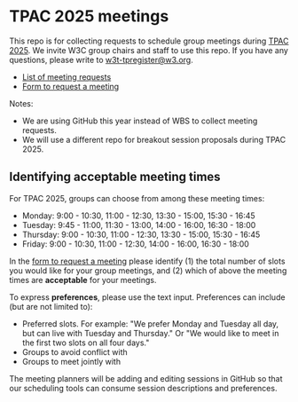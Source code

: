 # TPAC 2025 meetings

This repo is for collecting requests to schedule group meetings during [TPAC 2025](https://www.w3.org/2025/11/TPAC/). We invite W3C group chairs and staff to use this repo. If you have any questions, please write to w3t-tpregister@w3.org.

* [List of meeting requests](https://github.com/w3c/tpac2025-meetings/issues)
* [Form to request a meeting](https://github.com/w3c/tpac2024-meetings/issues/new?assignees=&labels=session&projects=&template=session.yml)

Notes: 

* We are using GitHub this year instead of WBS to collect meeting requests.
* We will use a different repo for breakout session proposals during TPAC 2025.

## Identifying acceptable meeting times

For TPAC 2025, groups can choose from among these meeting times:

* Monday: 9:00 - 10:30, 11:00 - 12:30, 13:30 - 15:00, 15:30 - 16:45
* Tuesday: 9:45 - 11:00, 11:30 - 13:00, 14:00 - 16:00, 16:30 - 18:00
* Thursday: 9:00 - 10:30, 11:00 - 12:30, 13:30 - 15:00, 15:30 - 16:45
* Friday: 9:00 - 10:30, 11:00 - 12:30, 14:00 - 16:00, 16:30 - 18:00

In the [form to request a meeting](https://github.com/w3c/tpac2024-meetings/issues/new?assignees=&labels=session&projects=&template=session.yml)
please identify (1) the total number of slots you would like for your
group meetings, and (2) which of above the meeting times are **acceptable** for your
meetings.

To express **preferences**, please use the text input. Preferences can include (but are not limited to):

* Preferred slots. For example: "We prefer Monday and Tuesday all day, but can live with Tuesday and Thursday." Or "We would like to meet in the first two slots on all four days."
* Groups to avoid conflict with
* Groups to meet jointly with

The meeting planners will be adding and editing sessions in GitHub so
that our scheduling tools can consume session descriptions and
preferences.
